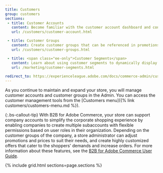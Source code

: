 ```yaml
---
title: Customers
group: customers
sections:
 - title: Customer Accounts
   content: Become familiar with the customer account dashboard and configure customer accounts according to your preference.
   url: /customers/customer-account.html

 - title: Customer Groups
   content: Create customer groups that can be referenced in promotions and tax classes.
   url: /customers/customer-groups.html

 - title: <span class="ee-only">Customer Segments</span>
   content: Learn about using customer segments to dynamically display content and promotions to specific customers, based on properties such as customer address, order history, shopping cart contents, and so on.
   url: /marketing/customer-segments.html
   
redirect_to: https://experienceleague.adobe.com/docs/commerce-admin/customers/customers-introduction.html
---
```


As you continue to maintain and expand your store, you will manage customer accounts and customer groups in the Admin. You can access the customer management tools from the [Customers menu]({% link customers/customers-menu.md %}).

{:.bs-callout-tip}
With B2B for Adobe Commerce, your store can support company accounts to simplify the corporate shopping experience by enabling companies to create multiple subaccounts with flexible permissions based on user roles in their organization. Depending on the customer groups of the company, a store administrator can adjust promotions and prices to suit their needs, and create highly customized offers that cater to the shoppers' demands and increase orders. For more information about  these features, see the [B2B for Adobe Commerce User Guide](https://experienceleague.adobe.com/docs/commerce-admin/b2b/companies/account-companies.html).

{% include grid.html sections=page.sections %}